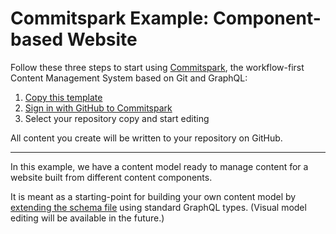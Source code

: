 # Commitspark Example: Component-based Website

Follow these three steps to start using [Commitspark](https://commitspark.com), the workflow-first Content Management System based on Git and GraphQL:

1. [Copy this template](https://github.com/commitspark/example-content-website/generate)
2. [Sign in with GitHub to Commitspark](https://commitspark.com/en-us/sign-in/)
3. Select your repository copy and start editing

All content you create will be written to your repository on GitHub.

---

In this example, we have a content model ready to manage content for a website built from different content components.

It is meant as a starting-point for building your own content model by
[extending the schema file](schema/schema.graphql) using standard GraphQL types. (Visual model editing will be
available in the future.)
